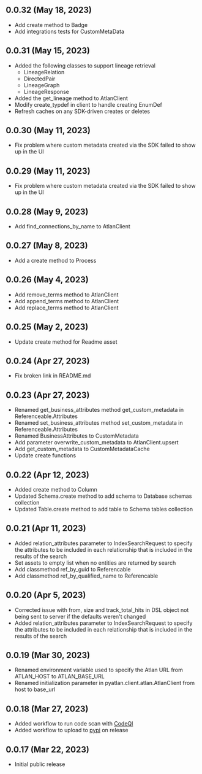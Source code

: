 ## 0.0.32 (May 18, 2023)

* Add create method to Badge
* Add integrations tests for CustomMetaData

## 0.0.31 (May 15, 2023)

* Added the following classes to support lineage retrieval
  * LineageRelation
  * DirectedPair
  * LineageGraph
  * LineageResponse
* Added the get_lineage method to AtlanClient
* Modify create_typdef in client to handle creating EnumDef
* Refresh caches on any SDK-driven creates or deletes

## 0.0.30 (May 11, 2023)

* Fix problem where custom metadata created via the SDK failed to show up in the UI

## 0.0.29 (May 11, 2023)

* Fix problem where custom metadata created via the SDK failed to show up in the UI

## 0.0.28 (May 9, 2023)

* Add find_connections_by_name to AtlanClient

## 0.0.27 (May 8, 2023)

* Add a create method to Process

## 0.0.26 (May 4, 2023)

* Add remove_terms method to AtlanClient
* Add append_terms method to AtlanClient
* Add replace_terms method to AtlanClient

## 0.0.25 (May 2, 2023)

* Update create method for Readme asset

## 0.0.24 (Apr 27, 2023)

* Fix broken link in README.md

## 0.0.23 (Apr 27, 2023)

* Renamed get_business_attributes method get_custom_metadata in Referenceable.Attributes
* Renamed set_business_attributes method set_custom_metadata in Referenceable.Attributes
* Renamed BusinessAttributes to CustomMetadata
* Add parameter overwrite_custom_metadata to AtlanClient.upsert
* Add get_custom_metadata to CustomMetadataCache
* Update create functions

## 0.0.22 (Apr 12, 2023)

* Added create method to Column
* Updated Schema.create method to add schema to Database schemas collection
* Updated Table.create method to add table to Schema tables collection

## 0.0.21 (Apr 11, 2023)

* Added relation_attributes parameter to IndexSearchRequest to specify the attributes to be included in each relationship that is included in the results of the search
* Set assets to empty list when no entities are returned by search
* Add classmethod ref_by_guid to Referencable
* Add classmethod ref_by_qualified_name to Referencable

## 0.0.20 (Apr 5, 2023)

* Corrected issue with from, size and track_total_hits in DSL object not being sent to server if the defaults weren't changed
* Added relation_attributes parameter to IndexSearchRequest to specify the attributes to be included in each relationship that is included in the results of the search

## 0.0.19 (Mar 30, 2023)

* Renamed environment variable used to specify the Atlan URL from ATLAN_HOST to ATLAN_BASE_URL
* Renamed initialization parameter in pyatlan.client.atlan.AtlanClient from host to base_url

## 0.0.18 (Mar 27, 2023)

* Added workflow to run code scan with [CodeQl](https://codeql.github.com/)
* Added workflow to upload to [pypi](https://pypi.org) on release

## 0.0.17 (Mar 22, 2023)

* Initial public release
